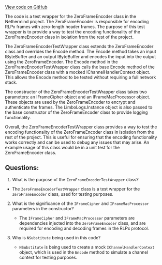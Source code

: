 [View code on GitHub](https://github.com/NethermindEth/nethermind/src/Nethermind/Nethermind.Network.Test/Rlpx/TestWrappers/ZeroFrameEncoderTestWrapper.cs)

The code is a test wrapper for the ZeroFrameEncoder class in the Nethermind project. The ZeroFrameEncoder is responsible for encoding RLPx frames with zero-length header frames. The purpose of this test wrapper is to provide a way to test the encoding functionality of the ZeroFrameEncoder class in isolation from the rest of the project.

The ZeroFrameEncoderTestWrapper class extends the ZeroFrameEncoder class and overrides the Encode method. The Encode method takes an input IByteBuffer and an output IByteBuffer and encodes the input into the output using the ZeroFrameEncoder. The Encode method in the ZeroFrameEncoderTestWrapper class calls the base Encode method of the ZeroFrameEncoder class with a mocked IChannelHandlerContext object. This allows the Encode method to be tested without requiring a full network stack.

The constructor of the ZeroFrameEncoderTestWrapper class takes two parameters: an IFrameCipher object and an IFrameMacProcessor object. These objects are used by the ZeroFrameEncoder to encrypt and authenticate the frames. The LimboLogs.Instance object is also passed to the base constructor of the ZeroFrameEncoder class to provide logging functionality.

Overall, the ZeroFrameEncoderTestWrapper class provides a way to test the encoding functionality of the ZeroFrameEncoder class in isolation from the rest of the project. This is useful for ensuring that the encoding functionality works correctly and can be used to debug any issues that may arise. An example usage of this class would be in a unit test for the ZeroFrameEncoder class.
## Questions: 
 1. What is the purpose of the `ZeroFrameEncoderTestWrapper` class?
   - The `ZeroFrameEncoderTestWrapper` class is a test wrapper for the `ZeroFrameEncoder` class, used for testing purposes.

2. What is the significance of the `IFrameCipher` and `IFrameMacProcessor` parameters in the constructor?
   - The `IFrameCipher` and `IFrameMacProcessor` parameters are dependencies injected into the `ZeroFrameEncoder` class, and are required for encoding and decoding frames in the RLPx protocol.

3. Why is `NSubstitute` being used in this code?
   - `NSubstitute` is being used to create a mock `IChannelHandlerContext` object, which is used in the `Encode` method to simulate a channel context for testing purposes.